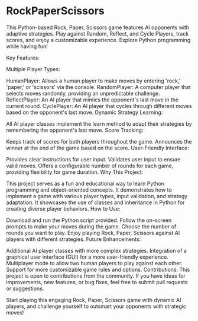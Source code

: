 # RockPaperScissors
This Python-based Rock, Paper, Scissors game features AI opponents with adaptive strategies. Play against Random, Reflect, and Cycle Players, track scores, and enjoy a customizable experience. Explore Python programming while having fun!


Key Features:

Multiple Player Types:

HumanPlayer: Allows a human player to make moves by entering 'rock,' 'paper,' or 'scissors' via the console.
RandomPlayer: A computer player that selects moves randomly, providing an unpredictable challenge.
ReflectPlayer: An AI player that mimics the opponent's last move in the current round.
CyclePlayer: An AI player that cycles through different moves based on the opponent's last move.
Dynamic Strategy Learning:

All AI player classes implement the learn method to adapt their strategies by remembering the opponent's last move.
Score Tracking:

Keeps track of scores for both players throughout the game.
Announces the winner at the end of the game based on the score.
User-Friendly Interface:

Provides clear instructions for user input.
Validates user input to ensure valid moves.
Offers a configurable number of rounds for each game, providing flexibility for game duration.
Why This Project:

This project serves as a fun and educational way to learn Python programming and object-oriented concepts.
It demonstrates how to implement a game with various player types, input validation, and strategy adaptation.
It showcases the use of classes and inheritance in Python for creating diverse player behaviors.
How to Use:

Download and run the Python script provided.
Follow the on-screen prompts to make your moves during the game.
Choose the number of rounds you want to play.
Enjoy playing Rock, Paper, Scissors against AI players with different strategies.
Future Enhancements:

Additional AI player classes with more complex strategies.
Integration of a graphical user interface (GUI) for a more user-friendly experience.
Multiplayer mode to allow two human players to play against each other.
Support for more customizable game rules and options.
Contributions:
This project is open to contributions from the community. If you have ideas for improvements, new features, or bug fixes, feel free to submit pull requests or suggestions.

Start playing this engaging Rock, Paper, Scissors game with dynamic AI players, and challenge yourself to outsmart your opponents with strategic moves!
